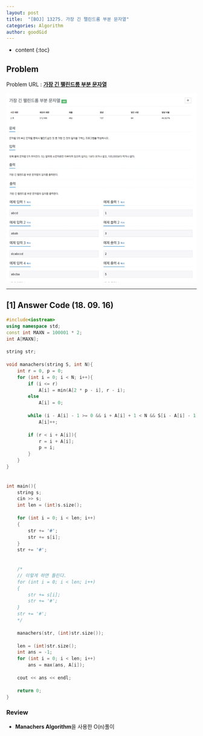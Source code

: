 ```yaml
---
layout: post
title:  "[BOJ] 13275. 가장 긴 팰린드롬 부분 문자열"
categories: Algorithm
author: goodGid
---
```

* content
{:toc}

## Problem

Problem URL : **[가장 긴 팰린드롬 부분 문자열](https://www.acmicpc.net/problem/13275)**


![](/assets/img/algorithm/13275_1.png)
![](/assets/img/algorithm/13275_2.png)













---


## [1] Answer Code (18. 09. 16)

``` cpp
#include<iostream>
using namespace std;
const int MAXN = 100001 * 2;
int A[MAXN];

string str;

void manachers(string S, int N){
    int r = 0, p = 0;
    for (int i = 0; i < N; i++){
        if (i <= r)
            A[i] = min(A[2 * p - i], r - i);
        else
            A[i] = 0;
        
        while (i - A[i] - 1 >= 0 && i + A[i] + 1 < N && S[i - A[i] - 1] == S[i + A[i] + 1])
            A[i]++;
        
        if (r < i + A[i]){
            r = i + A[i];
            p = i;
        }
    }
}


int main(){
    string s;
    cin >> s;
    int len = (int)s.size();
    
    for (int i = 0; i < len; i++)
    {
        str += '#';
        str += s[i];
    }
    str += '#';


    /*
    // 이렇게 하면 틀린다.
    for (int i = 0; i < len; i++)
    {
        str += s[i];
        str += '#';
    }
    str += '#';
    */
    
    manachers(str, (int)str.size());
    
    len = (int)str.size();
    int ans = -1;
    for (int i = 0; i < len; i++)
        ans = max(ans, A[i]);
    
    cout << ans << endl;
    
    return 0;
}
```

### Review

* **Manachers Algorithm**을 사용한 O(n)풀이

